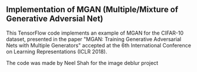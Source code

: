 ## Implementation of MGAN (Multiple/Mixture of Generative Adversial Net)

This TensorFlow code implements an example of MGAN for the CIFAR-10 dataset, presented in the paper "MGAN: Training Generative Adversarial Nets with Multiple Generators" accepted at the 6th International Conference on Learning Representations (ICLR 2018).

The code was made by Neel Shah for the image deblur project
